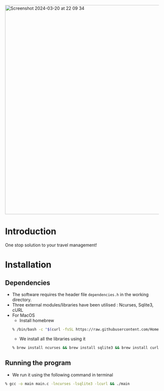 <img width="685" alt="Screenshot 2024-03-20 at 22 09 34" src="https://github.com/ps-1305/avian-aura/assets/147681761/12f020f9-f9f6-4953-bf77-730b9ef34375">

# Introduction
One stop solution to your travel management!

# Installation
## Dependencies
- The software requires the header file ```dependencies.h``` in the working directory.
- Three external modules/libraries have been utilised : Ncurses, Sqlite3, cURL
- For MacOS
  - Install homebrew
  ```zsh
  % /bin/bash -c "$(curl -fsSL https://raw.githubusercontent.com/Homebrew/install/HEAD/install.sh)"
  ```
  - We install all the libraries using it
  ```zsh
  % brew install ncurses && brew install sqlite3 && brew install curl
  ```

## Running the program
- We run it using the following command in terminal
```zsh
% gcc -o main main.c -lncurses -lsqlite3 -lcurl && ./main
```
